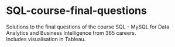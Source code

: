 # SQL-course-final-questions
Solutions to the final questions of the course SQL - MySQL for Data Analytics and Business Intelligence from 365 careers. <br />
Includes visualisation in Tableau.


